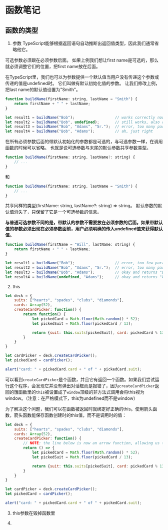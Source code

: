 # 函数笔记

## 函数的类型

1. 参数
TypeScript能够根据返回语句自动推断出返回值类型，因此我们通常省略他它。

可选参数必须跟在必须参数后面。 如果上例我们想让first name是可选的，那么就必须调整它们的位置，把first name放在后面。

在TypeScript里，我们也可以为参数提供一个默认值当用户没有传递这个参数或传递的值是undefined时。 它们叫做有默认初始化值的参数。 让我们修改上例，把last name的默认值设置为"Smith"。

```js
function buildName(firstName: string, lastName = "Smith") {
    return firstName + " " + lastName;
}

let result1 = buildName("Bob");                  // works correctly now, returns "Bob Smith"
let result2 = buildName("Bob", undefined);       // still works, also returns "Bob Smith"
let result3 = buildName("Bob", "Adams", "Sr.");  // error, too many parameters
let result4 = buildName("Bob", "Adams");         // ah, just right
```

在所有必须参数后面的带默认初始化的参数都是可选的，与可选参数一样，在调用函数的时候可以省略。 也就是说可选参数与末尾的默认参数共享参数类型。

```js
function buildName(firstName: string, lastName?: string) {
    // ...
}
```

和
```js
function buildName(firstName: string, lastName = "Smith") {
    // ...
}
```

共享同样的类型(firstName: string, lastName?: string) => string。 默认参数的默认值消失了，只保留了它是一个可选参数的信息。

**与普通可选参数不同的是，带默认的参数不需要放在必须参数的后面。如果带默认值的参数必须出现在必须参数面前，用户必须明确的传入undefined值来获得默认值。**


```js
function buildName(firstName = "Will", lastName: string) {
    return firstName + " " + lastName;
}

let result1 = buildName("Bob");                  // error, too few parameters
let result2 = buildName("Bob", "Adams", "Sr.");  // error, too many parameters
let result3 = buildName("Bob", "Adams");         // okay and returns "Bob Adams"
let result4 = buildName(undefined, "Adams");     // okay and returns "Will Adams"
```


2. this

```js
let deck = {
    suits: ["hearts", "spades", "clubs", "diamonds"],
    cards: Array(52),
    createCardPicker: function() {
        return function() {
            let pickedCard = Math.floor(Math.random() * 52);
            let pickedSuit = Math.floor(pickedCard / 13);

            return {suit: this.suits[pickedSuit], card: pickedCard % 13};
        }
    }
}

let cardPicker = deck.createCardPicker();
let pickedCard = cardPicker();

alert("card: " + pickedCard.card + " of " + pickedCard.suit);
```

可以看到`createCardPicker`是个函数，并且它有返回一个函数。如果我们尝试运行这个程序，会发现它并没有弹出对话框而是报错了，因为`createCardPicker`返回的饿函数里的`this`被设置成了`window`顶级的非方法式调用会将this视为window。（注意：在严格模式下，this为undefined而不是window）


为了解决这个问题，我们可以在函数被返回时就绑定好正确的this。使用箭头函数，箭头函数能保存函数创建时的this值，而不是调用时的值：

```js
let deck = {
    suits: ["hearts", "spades", "clubs", "diamonds"],
    cards: Array(52),
    createCardPicker: function() {
        // NOTE: the line below is now an arrow function, allowing us to capture 'this' right here
        return () => {
            let pickedCard = Math.floor(Math.random() * 52);
            let pickedSuit = Math.floor(pickedCard / 13);

            return {suit: this.suits[pickedSuit], card: pickedCard % 13};
        }
    }
}

let cardPicker = deck.createCardPicker();
let pickedCard = cardPicker();

alert("card: " + pickedCard.card + " of " + pickedCard.suit);
```

3. this参数在毁掉函数里


4. 

